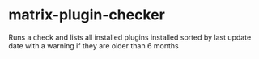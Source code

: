 # matrix-plugin-checker
Runs a check and lists all installed plugins installed sorted by last update date with a warning if they are older than 6 months
